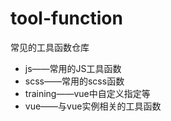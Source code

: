 # tool-function
常见的工具函数仓库
+ js——常用的JS工具函数
+ scss——常用的scss函数
+ training——vue中自定义指定等
+ vue——与vue实例相关的工具函数

